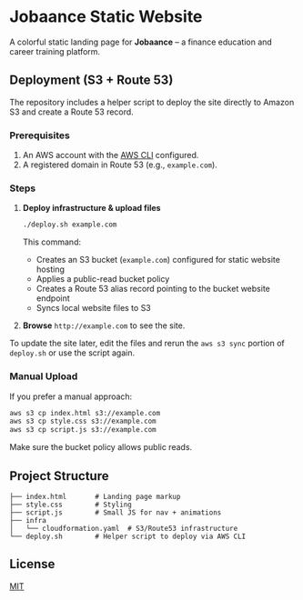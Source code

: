 # Jobaance Static Website

A colorful static landing page for **Jobaance** – a finance education and career training platform.

## Deployment (S3 + Route 53)

The repository includes a helper script to deploy the site directly to Amazon S3
and create a Route 53 record.

### Prerequisites

1. An AWS account with the [AWS CLI](https://docs.aws.amazon.com/cli/latest/userguide/getting-started-install.html) configured.
2. A registered domain in Route 53 (e.g., `example.com`).

### Steps

1. **Deploy infrastructure & upload files**

   ```bash
   ./deploy.sh example.com
   ```

   This command:
   - Creates an S3 bucket (`example.com`) configured for static website hosting
   - Applies a public-read bucket policy
   - Creates a Route 53 alias record pointing to the bucket website endpoint
   - Syncs local website files to S3

2. **Browse** `http://example.com` to see the site.

To update the site later, edit the files and rerun the `aws s3 sync` portion of
`deploy.sh` or use the script again.

### Manual Upload

If you prefer a manual approach:

```bash
aws s3 cp index.html s3://example.com
aws s3 cp style.css s3://example.com
aws s3 cp script.js s3://example.com
```

Make sure the bucket policy allows public reads.

## Project Structure

```
├── index.html       # Landing page markup
├── style.css        # Styling
├── script.js        # Small JS for nav + animations
├── infra
│   └── cloudformation.yaml  # S3/Route53 infrastructure
└── deploy.sh        # Helper script to deploy via AWS CLI
```

## License

[MIT](LICENSE)
